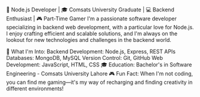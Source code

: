 🚀 Node.js Developer | 🎓 Comsats University Graduate | 💻 Backend Enthusiast | 🎮 Part-Time Gamer
I'm a passionate software developer specializing in backend web development, with a particular love for Node.js. I enjoy crafting efficient and scalable solutions, and I'm always on the lookout for new technologies and challenges in the backend world.

🌟 What I'm Into:
Backend Development: Node.js, Express, REST APIs
Databases: MongoDB, MySQL
Version Control: Git, GitHub
Web Development: JavaScript, HTML, CSS
🎓 Education:
Bachelor's in Software Engineering - Comsats University Lahore
🎮 Fun Fact:
When I'm not coding, you can find me gaming—it's my way of recharging and finding creativity in different environments!
